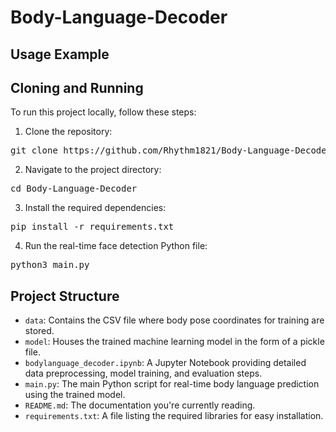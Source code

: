 # Body-Language-Decoder

## Usage Example

## Cloning and Running
To run this project locally, follow these steps:

1. Clone the repository:
   
<pre>
git clone https://github.com/Rhythm1821/Body-Language-Decoder.git
</pre>

2. Navigate to the project directory:

<pre>
cd Body-Language-Decoder
</pre>

3. Install the required dependencies:
<pre>
pip install -r requirements.txt
</pre>
   
4. Run the real-time face detection Python file:
<pre>
python3 main.py
</pre>

## Project Structure

- `data`: Contains the CSV file where body pose coordinates for training are stored.
- `model`: Houses the trained machine learning model in the form of a pickle file.
- `bodylanguage_decoder.ipynb`: A Jupyter Notebook providing detailed data preprocessing, model training, and evaluation steps.
- `main.py`: The main Python script for real-time body language prediction using the trained model.
- `README.md`: The documentation you're currently reading.
- `requirements.txt`: A file listing the required libraries for easy installation.
